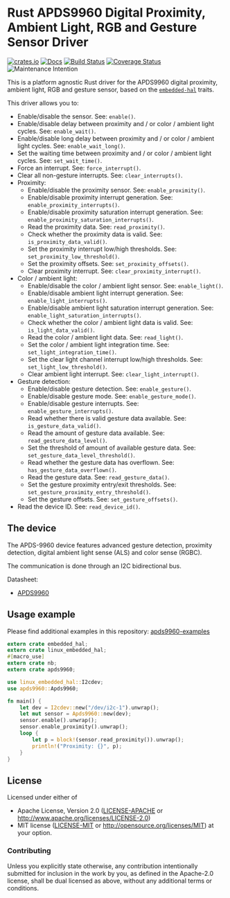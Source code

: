 # Rust APDS9960 Digital Proximity, Ambient Light, RGB and Gesture Sensor Driver

[![crates.io](https://img.shields.io/crates/v/apds9960.svg)](https://crates.io/crates/apds9960)
[![Docs](https://docs.rs/apds9960/badge.svg)](https://docs.rs/apds9960)
[![Build Status](https://travis-ci.org/eldruin/apds9960-rs.svg?branch=master)](https://travis-ci.org/eldruin/apds9960-rs)
[![Coverage Status](https://coveralls.io/repos/github/eldruin/apds9960-rs/badge.svg?branch=master)](https://coveralls.io/github/eldruin/apds9960-rs?branch=master)
![Maintenance Intention](https://img.shields.io/badge/maintenance-actively--developed-brightgreen.svg)

This is a platform agnostic Rust driver for the APDS9960 digital proximity, ambient light, RGB
and gesture sensor, based on the [`embedded-hal`] traits.

[`embedded-hal`]: https://github.com/rust-embedded/embedded-hal

This driver allows you to:
- Enable/disable the sensor. See: `enable()`.
- Enable/disable delay between proximity and / or color / ambient light cycles. See: `enable_wait()`.
- Enable/disable long delay between proximity and / or color / ambient light cycles. See: `enable_wait_long()`.
- Set the waiting time between proximity and / or color / ambient light cycles. See: `set_wait_time()`.
- Force an interrupt. See: `force_interrupt()`.
- Clear all non-gesture interrupts. See: `clear_interrupts()`.
- Proximity:
    - Enable/disable the proximity sensor. See: `enable_proximity()`.
    - Enable/disable proximity interrupt generation. See: `enable_proximity_interrupts()`.
    - Enable/disable proximity saturation interrupt generation. See: `enable_proximity_saturation_interrupts()`.
    - Read the proximity data. See: `read_proximity()`.
    - Check whether the proximity data is valid. See: `is_proximity_data_valid()`.
    - Set the proximity interrupt low/high thresholds. See: `set_proximity_low_threshold()`.
    - Set the proximity offsets. See: `set_proximity_offsets()`.
    - Clear proximity interrupt. See: `clear_proximity_interrupt()`.
- Color / ambient light:
    - Enable/disable the color / ambient light sensor. See: `enable_light()`.
    - Enable/disable ambient light interrupt generation. See: `enable_light_interrupts()`.
    - Enable/disable ambient light saturation interrupt generation. See:  `enable_light_saturation_interrupts()`.
    - Check whether the color / ambient light data is valid. See: `is_light_data_valid()`.
    - Read the color / ambient light data. See: `read_light()`.
    - Set the color / ambient light integration time. See: `set_light_integration_time()`.
    - Set the clear light channel interrupt low/high thresholds. See: `set_light_low_threshold()`.
    - Clear ambient light interrupt. See: `clear_light_interrupt()`.
- Gesture detection:
    - Enable/disable gesture detection. See: `enable_gesture()`.
    - Enable/disable gesture mode. See: `enable_gesture_mode()`.
    - Enable/disable gesture interrupts. See: `enable_gesture_interrupts()`.
    - Read whether there is valid gesture data available. See: `is_gesture_data_valid()`.
    - Read the amount of gesture data available. See: `read_gesture_data_level()`.
    - Set the threshold of amount of available gesture data. See: `set_gesture_data_level_threshold()`.
    - Read whether the gesture data has overflown. See: `has_gesture_data_overflown()`.
    - Read the gesture data. See: `read_gesture_data()`.
    - Set the gesture proximity entry/exit thresholds. See: `set_gesture_proximity_entry_threshold()`.
    - Set the gesture offsets. See: `set_gesture_offsets()`.
- Read the device ID. See: `read_device_id()`.

## The device

The APDS-9960 device features advanced gesture detection, proximity detection, digital ambient
light sense (ALS) and color sense (RGBC).

The communication is done through an I2C bidirectional bus.

Datasheet:
- [APDS9960](https://docs.broadcom.com/docs/AV02-4191EN)

## Usage example

Please find additional examples in this repository: [apds9960-examples]

[apds9960-examples]: https://github.com/eldruin/apds9960-examples

```rust
extern crate embedded_hal;
extern crate linux_embedded_hal;
#[macro_use]
extern crate nb;
extern crate apds9960;

use linux_embedded_hal::I2cdev;
use apds9960::Apds9960;

fn main() {
    let dev = I2cdev::new("/dev/i2c-1").unwrap();
    let mut sensor = Apds9960::new(dev);
    sensor.enable().unwrap();
    sensor.enable_proximity().unwrap();
    loop {
        let p = block!(sensor.read_proximity()).unwrap();
        println!("Proximity: {}", p);
    }
}
```

## License

Licensed under either of

 * Apache License, Version 2.0 ([LICENSE-APACHE](LICENSE-APACHE) or
   http://www.apache.org/licenses/LICENSE-2.0)
 * MIT license ([LICENSE-MIT](LICENSE-MIT) or
   http://opensource.org/licenses/MIT) at your option.

### Contributing

Unless you explicitly state otherwise, any contribution intentionally submitted
for inclusion in the work by you, as defined in the Apache-2.0 license, shall
be dual licensed as above, without any additional terms or conditions.

